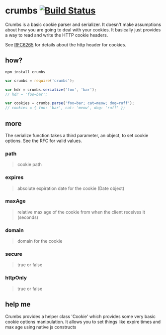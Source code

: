 # crumbs [![Build Status](https://secure.travis-ci.org/shtylman/node-crumbs.png?branch=master)](http://travis-ci.org/shtylman/node-crumbs) #

Crumbs is a basic cookie parser and serializer. It doesn't make assumptions about how you are going to deal with your cookies. It basically just provides a way to read and write the HTTP cookie headers.

See [RFC6265](http://tools.ietf.org/html/rfc6265) for details about the http header for cookies.

## how?

```
npm install crumbs
```

```javascript
var crumbs = require('crumbs');

var hdr = crumbs.serialize('foo', 'bar');
// hdr = 'foo=bar';

var cookies = crumbs.parse('foo=bar; cat=meow; dog=ruff');
// cookies = { foo: 'bar', cat: 'meow', dog: 'ruff' };
```

## more

The serialize function takes a third parameter, an object, to set cookie options. See the RFC for valid values.

### path
> cookie path

### expires
> absolute expiration date for the cookie (Date object)

### maxAge
> relative max age of the cookie from when the client receives it (seconds)

### domain
> domain for the cookie

### secure
> true or false

### httpOnly
> true or false

## help me

Crumbs provides a helper class 'Cookie' which provides some very basic cookie options manipulation. It allows you to set things like expire times and max age using native js constructs


